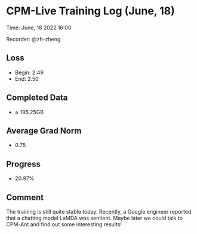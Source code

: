 
# CPM-Live Training Log (June, 18)

Time: June, 18 2022 16:00

Recorder: @zh-zheng

## Loss
- Begin: 2.49
- End: 2.50  
	
## Completed Data
- $\approx$ 195.25GB

## Average Grad Norm
- 0.75

## Progress
- 20.97%

## Comment

The training is still quite stable today. Recently, a Google engineer reported that a chatting model LaMDA was sentient. Maybe later we could talk to CPM-Ant and find out some interesting results! 
